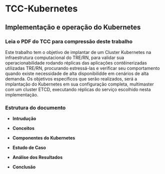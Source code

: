 # TCC-Kubernetes

## Implementação e operação do Kubernetes 

### Leia o PDF do TCC para compressão deste trabalho

Este trabalho tem o objetivo de implantar de um Cluster Kubernetes na infraestrutura computacional do TRE/RN, para validar sua operacionabilidade rodando réplicas das aplicações contêinerizadas utilizadas TRE/RN, procurando estressá-las e verificar seu comportamento quando existe necessidade de alta disponibilidde em cenários de alta demanda.
Os objetivos específicos que serão realizados, será a implantação do Kubernetes em sua configuração completa, multimaster com um cluster ETCD, executando réplicas do serviço escolhido nesta implementação. 

### Estrutura do documento

- **Intrudução**

- **Conceitos**

- **Componentes do Kubernetes**

- **Estudo de Caso**

- **Análise dos Resultados**

- **Conclusão**
